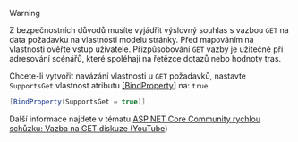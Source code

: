 > [!WARNING]
> Z bezpečnostních důvodů musíte vyjádřit výslovný souhlas s vazbou `GET` na data požadavku na vlastnosti modelu stránky. Před mapováním na vlastnosti ověřte vstup uživatele. Přizpůsobování `GET` vazby je užitečné při adresování scénářů, které spoléhají na řetězce dotazů nebo hodnoty tras.
>
> Chcete-li vytvořit navázání vlastnosti u `GET` požadavků, nastavte `SupportsGet` vlastnost atributu [[BindProperty]](xref:Microsoft.AspNetCore.Mvc.BindPropertyAttribute) na: `true`
>
> ```csharp
> [BindProperty(SupportsGet = true)]
> ```
>
> Další informace najdete v tématu [ASP.NET Core Community rychlou schůzku: Vazba na GET diskuze (YouTube](https://www.youtube.com/watch?v=p7iHB9V-KVU&feature=youtu.be&t=54m27s))
